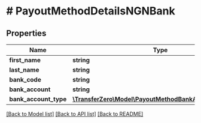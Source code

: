 # # PayoutMethodDetailsNGNBank

## Properties

Name | Type | Description | Notes
------------ | ------------- | ------------- | -------------
**first_name** | **string** |  | 
**last_name** | **string** |  | 
**bank_code** | **string** |  | 
**bank_account** | **string** |  | 
**bank_account_type** | [**\TransferZero\Model\PayoutMethodBankAccountTypeEnum**](PayoutMethodBankAccountTypeEnum.md) |  | [optional] 

[[Back to Model list]](../../README.md#documentation-for-models) [[Back to API list]](../../README.md#documentation-for-api-endpoints) [[Back to README]](../../README.md)


